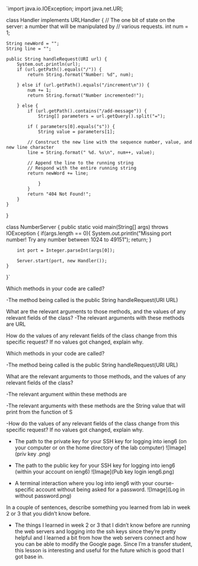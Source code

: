 `import java.io.IOException;
import java.net.URI;

class Handler implements URLHandler {
    // The one bit of state on the server: a number that will be manipulated by
    // various requests.
    int num = 1;

    String newWord = "";
    String line = "";
   
    public String handleRequest(URI url) {
        System.out.println(url);
        if (url.getPath().equals("/")) {
            return String.format("Number: %d", num);

        } else if (url.getPath().equals("/increment\n")) {
            num += 1;
            return String.format("Number incremented!");

        } else {
            if (url.getPath().contains("/add-message")) {
                String[] parameters = url.getQuery().split("=");

            if ( parameters[0].equals("s")) {
                String value = parameters[1];

            // Construct the new line with the sequence number, value, and new line character
            line = String.format(" %d. %s\n", num++, value);

            // Append the line to the running string
            // Respond with the entire running string
            return newWord += line;
                    
                }
            }
            return "404 Not Found!";
        }
    }
}

class NumberServer {
    public static void main(String[] args) throws IOException {
        if(args.length == 0){
            System.out.println("Missing port number! Try any number between 1024 to 49151");
            return;
        }

        int port = Integer.parseInt(args[0]);

        Server.start(port, new Handler());
    }
}`


Which methods in your code are called?

-The method being called is the public String handleRequest(URI URL)

What are the relevant arguments to those methods, and the values of any relevant fields of the class?
-The relevant arguments with these methods are URL

How do the values of any relevant fields of the class change from this specific request? If no values got changed, explain why.

Which methods in your code are called?

-The method being called is the public String handleRequest(URI URL)

What are the relevant arguments to those methods, and the values of any relevant fields of the class?

-The relevant argument within these methods are

-The relevant arguments with these methods are the String value that will print from the function of S

-How do the values of any relevant fields of the class change from this specific request? If no values got changed, explain why.

- The path to the private key for your SSH key for logging into ieng6 (on your computer or on the home directory of the lab computer)
![Image](priv key .png)

- The path to the public key for your SSH key for logging into ieng6 (within your account on ieng6)
![Image](Pub key login ieng6.png)

- A terminal interaction where you log into ieng6 with your course-specific account without being asked for a password.
![Image](Log in without password.png)

In a couple of sentences, describe something you learned from lab in week 2 or 3 that you didn’t know before.
- The things I learned in week 2 or 3 that I didn’t know before are running the web servers and logging into the ssh keys since they’re pretty helpful and I learned a bit from how the web servers connect and how you can be able to modify the Google page. Since I’m a transfer student, this lesson is interesting and useful for the future which is good that I got base in.  
